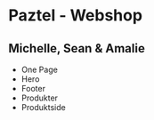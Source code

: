 # Paztel - Webshop
## Michelle, Sean & Amalie


* One Page
* Hero
* Footer
* Produkter
* Produktside
